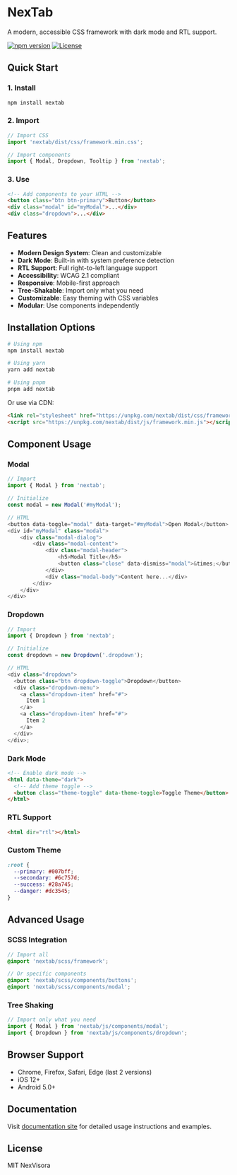 # NexTab

A modern, accessible CSS framework with dark mode and RTL support.

[![npm version](https://img.shields.io/npm/v/nextab.svg)](https://www.npmjs.com/package/nextab)
[![License](https://img.shields.io/npm/l/nextab.svg)](https://github.com/nexvisora/NexTab/blob/main/LICENSE)

## Quick Start

### 1. Install

```bash
npm install nextab
```

### 2. Import

```javascript
// Import CSS
import 'nextab/dist/css/framework.min.css';

// Import components
import { Modal, Dropdown, Tooltip } from 'nextab';
```

### 3. Use

```html
<!-- Add components to your HTML -->
<button class="btn btn-primary">Button</button>
<div class="modal" id="myModal">...</div>
<div class="dropdown">...</div>
```

## Features

- **Modern Design System**: Clean and customizable
- **Dark Mode**: Built-in with system preference detection
- **RTL Support**: Full right-to-left language support
- **Accessibility**: WCAG 2.1 compliant
- **Responsive**: Mobile-first approach
- **Tree-Shakable**: Import only what you need
- **Customizable**: Easy theming with CSS variables
- **Modular**: Use components independently

## Installation Options

```bash
# Using npm
npm install nextab

# Using yarn
yarn add nextab

# Using pnpm
pnpm add nextab
```

Or use via CDN:

```html
<link rel="stylesheet" href="https://unpkg.com/nextab/dist/css/framework.min.css" />
<script src="https://unpkg.com/nextab/dist/js/framework.min.js"></script>
```

## Component Usage

### Modal

```javascript
// Import
import { Modal } from 'nextab';

// Initialize
const modal = new Modal('#myModal');

// HTML
<button data-toggle="modal" data-target="#myModal">Open Modal</button>
<div id="myModal" class="modal">
    <div class="modal-dialog">
        <div class="modal-content">
            <div class="modal-header">
                <h5>Modal Title</h5>
                <button class="close" data-dismiss="modal">&times;</button>
            </div>
            <div class="modal-body">Content here...</div>
        </div>
    </div>
</div>
```

### Dropdown

```javascript
// Import
import { Dropdown } from 'nextab';

// Initialize
const dropdown = new Dropdown('.dropdown');

// HTML
<div class="dropdown">
  <button class="btn dropdown-toggle">Dropdown</button>
  <div class="dropdown-menu">
    <a class="dropdown-item" href="#">
      Item 1
    </a>
    <a class="dropdown-item" href="#">
      Item 2
    </a>
  </div>
</div>;
```

### Dark Mode

```html
<!-- Enable dark mode -->
<html data-theme="dark">
  <!-- Add theme toggle -->
  <button class="theme-toggle" data-theme-toggle>Toggle Theme</button>
</html>
```

### RTL Support

```html
<html dir="rtl"></html>
```

### Custom Theme

```css
:root {
  --primary: #007bff;
  --secondary: #6c757d;
  --success: #28a745;
  --danger: #dc3545;
}
```

## Advanced Usage

### SCSS Integration

```scss
// Import all
@import 'nextab/scss/framework';

// Or specific components
@import 'nextab/scss/components/buttons';
@import 'nextab/scss/components/modal';
```

### Tree Shaking

```javascript
// Import only what you need
import { Modal } from 'nextab/js/components/modal';
import { Dropdown } from 'nextab/js/components/dropdown';
```

## Browser Support

- Chrome, Firefox, Safari, Edge (last 2 versions)
- iOS 12+
- Android 5.0+

## Documentation

Visit [documentation site](https://nexvisora.github.io/NexTab) for detailed usage instructions and
examples.

## License

MIT NexVisora
